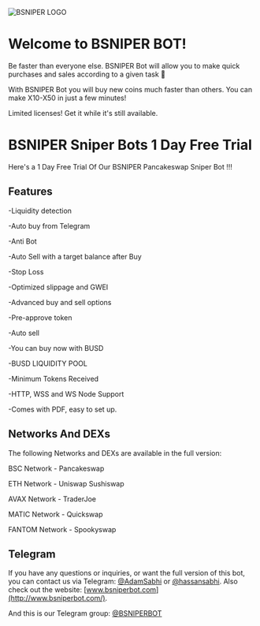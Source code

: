 ![BSNIPER LOGO](https://i1.wp.com/bsniperbot.com/wp-content/uploads/2021/09/Logo-2.png?fit=450,120&ssl=1)
# Welcome to BSNIPER BOT!

Be faster than everyone else. BSNIPER Bot will allow you to make quick purchases and sales according to a given task 🤑 

With BSNIPER Bot you will buy new coins much faster than others. You can make X10-X50 in just a few minutes!

Limited licenses! Get it while it's still available.

# BSNIPER Sniper Bots 1 Day Free Trial

Here's a 1 Day Free Trial Of Our BSNIPER Pancakeswap Sniper Bot 
 !!!

## Features

-Liquidity detection

-Auto buy from Telegram

-Anti Bot

-Auto Sell with a target balance after Buy

-Stop Loss

-Optimized slippage and GWEI

-Advanced buy and sell options

-Pre-approve token

-Auto sell

-You can buy now with BUSD

-BUSD LIQUIDITY POOL

-Minimum Tokens Received

-HTTP, WSS and WS Node Support

-Comes with PDF, easy to set up.

## Networks And DEXs

The following Networks and DEXs are available in the full version: 

BSC Network - Pancakeswap

ETH Network - Uniswap Sushiswap

AVAX Network - TraderJoe

MATIC Network - Quickswap

FANTOM Network - Spookyswap
## Telegram

If you have any questions or inquiries, or want the full version of this bot, you can contact us via Telegram:  [@AdamSabhi](https://t.me/AdamSabhi)  or  [@hassansabhi](https://t.me/hassansabhi).  Also check out the website:  [www.bsniperbot.com](http://www.bsniperbot.com/).

And this is our Telegram group: [@BSNIPERBOT](https://t.me/BSNIPERBOT)
